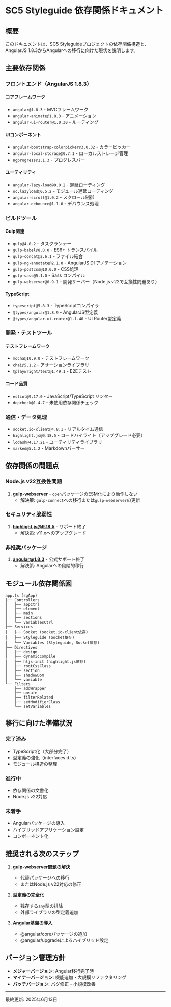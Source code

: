 # SC5 Styleguide 依存関係ドキュメント

## 概要
このドキュメントは、SC5 Styleguideプロジェクトの依存関係構造と、AngularJS 1.8.3からAngularへの移行に向けた現状を説明します。

## 主要依存関係

### フロントエンド（AngularJS 1.8.3）

#### コアフレームワーク
- `angular@1.8.3` - MVCフレームワーク
- `angular-animate@1.8.3` - アニメーション
- `angular-ui-router@1.0.30` - ルーティング

#### UIコンポーネント
- `angular-bootstrap-colorpicker@3.0.32` - カラーピッカー
- `angular-local-storage@0.7.1` - ローカルストレージ管理
- `ngprogress@1.1.3` - プログレスバー

#### ユーティリティ
- `angular-lazy-load@0.0.2` - 遅延ローディング
- `oc.lazyload@0.5.2` - モジュール遅延ローディング
- `angular-scroll@1.0.2` - スクロール制御
- `angular-debounce@1.1.0` - デバウンス処理

### ビルドツール

#### Gulp関連
- `gulp@4.0.2` - タスクランナー
- `gulp-babel@8.0.0` - ES6+ トランスパイル
- `gulp-concat@2.6.1` - ファイル結合
- `gulp-ng-annotate@2.1.0` - AngularJS DI アノテーション
- `gulp-postcss@10.0.0` - CSS処理
- `gulp-sass@5.1.0` - Sass コンパイル
- `gulp-webserver@0.9.1` - 開発サーバー（Node.js v22で互換性問題あり）

#### TypeScript
- `typescript@5.8.3` - TypeScriptコンパイラ
- `@types/angular@1.8.9` - AngularJS型定義
- `@types/angular-ui-router@1.1.40` - UI Router型定義

### 開発・テストツール

#### テストフレームワーク
- `mocha@10.9.0` - テストフレームワーク
- `chai@5.1.2` - アサーションライブラリ
- `@playwright/test@1.49.1` - E2Eテスト

#### コード品質
- `eslint@9.17.0` - JavaScript/TypeScript リンター
- `depcheck@1.4.7` - 未使用依存関係チェック

### 通信・データ処理
- `socket.io-client@4.8.1` - リアルタイム通信
- `highlight.js@9.18.5` - コードハイライト（アップグレード必要）
- `lodash@4.17.21` - ユーティリティライブラリ
- `marked@5.1.2` - Markdownパーサー

## 依存関係の問題点

### Node.js v22互換性問題
1. **gulp-webserver** - `open`パッケージのESM化により動作しない
   - 解決策: `gulp-connect`への移行または`gulp-webserver`の更新

### セキュリティ脆弱性
1. **highlight.js@9.18.5** - サポート終了
   - 解決策: v11.xへのアップグレード

### 非推奨パッケージ
1. **angular@1.8.3** - 公式サポート終了
   - 解決策: Angularへの段階的移行

## モジュール依存関係図

```
app.ts (sgApp)
├── Controllers
│   ├── appCtrl
│   ├── element
│   ├── main
│   ├── sections
│   └── variablesCtrl
├── Services
│   ├── Socket (socket.io-client依存)
│   ├── Styleguide (Socket依存)
│   └── Variables (Styleguide, Socket依存)
├── Directives
│   ├── design
│   ├── dynamicCompile
│   ├── hljs-init (highlight.js依存)
│   ├── rootCssClass
│   ├── section
│   ├── shadowDom
│   └── variable
└── Filters
    ├── addWrapper
    ├── unsafe
    ├── filterRelated
    ├── setModifierClass
    └── setVariables
```

## 移行に向けた準備状況

### 完了済み
- TypeScript化（大部分完了）
- 型定義の強化（interfaces.d.ts）
- モジュール構造の整理

### 進行中
- 依存関係の文書化
- Node.js v22対応

### 未着手
- Angularパッケージの導入
- ハイブリッドアプリケーション設定
- コンポーネント化

## 推奨される次のステップ

1. **gulp-webserver問題の解決**
   - 代替パッケージへの移行
   - またはNode.js v22対応の修正

2. **型定義の完全化**
   - 残存する`any`型の排除
   - 外部ライブラリの型定義追加

3. **Angular基盤の導入**
   - @angular/coreパッケージの追加
   - @angular/upgradeによるハイブリッド設定

## バージョン管理方針

- **メジャーバージョン**: Angular移行完了時
- **マイナーバージョン**: 機能追加・大規模リファクタリング
- **パッチバージョン**: バグ修正・小規模改善

---

最終更新: 2025年6月13日